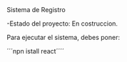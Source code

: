 </H1> Sistema de Registro </H1>  

-Estado del proyecto: En costruccion. 

Para ejecutar el sistema, debes poner:

´´´npn istall react´´´´

